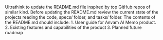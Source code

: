 Ultrathink to update the README.md file inspired by top GitHub repos of similar kind.
Before updating the README.md review the current state of the projects reading the code, specs/ folder, and tasks/ folder.
The contents of the README.md should include: 
    1. User guide for Anvam AI Memo product.
    2. Existing features and capabilities of the product
    3. Planned future roadmap